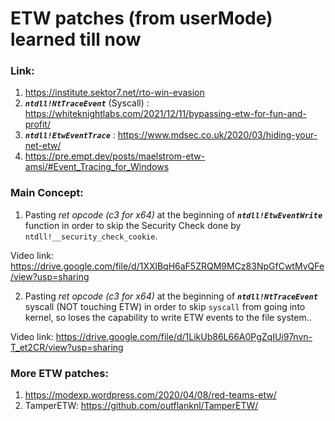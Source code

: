 # ETW patches (from userMode) learned till now

### Link:
1. https://institute.sektor7.net/rto-win-evasion
2. ***`ntdll!NtTraceEvent`*** (Syscall) : https://whiteknightlabs.com/2021/12/11/bypassing-etw-for-fun-and-profit/
3. ***`ntdll!EtwEventTrace`*** : https://www.mdsec.co.uk/2020/03/hiding-your-net-etw/
4. https://pre.empt.dev/posts/maelstrom-etw-amsi/#Event_Tracing_for_Windows

### Main Concept:
1. Pasting _ret opcode (c3 for x64)_ at the beginning of ***`ntdll!EtwEventWrite`*** function in order to skip the Security Check done by `ntdll!__security_check_cookie`.

Video link: https://drive.google.com/file/d/1XXlBqH6aF5ZRQM9MCz83NpGfCwtMvQFe/view?usp=sharing

2. Pasting _ret opcode (c3 for x64)_ at the beginning of ***`ntdll!NtTraceEvent`*** syscall (NOT touching ETW) in order to skip `syscall` from going into kernel, so loses the capability to write ETW events to the file system..

Video link: https://drive.google.com/file/d/1LikUb86L66A0PgZqIUi97nvn-T_et2CR/view?usp=sharing

### More ETW patches:
1. https://modexp.wordpress.com/2020/04/08/red-teams-etw/
2. TamperETW: https://github.com/outflanknl/TamperETW/
